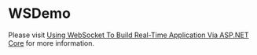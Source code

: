 # WSDemo

Please visit [Using WebSocket To Build Real-Time Application Via ASP.NET Core](https://www.c-sharpcorner.com/article/using-websocket-to-build-real-time-application-via-asp-net-core/) for more information.